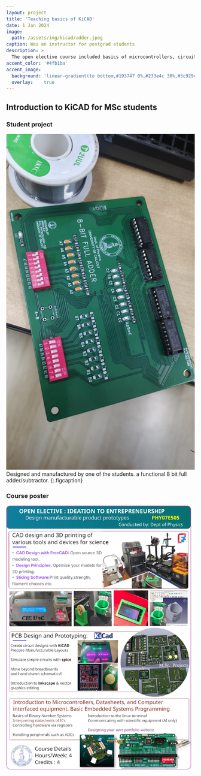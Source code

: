 ```yaml
---
layout: project
title: 'Teaching basics of KiCAD'
date: 1 Jan 2024
image: 
  path: /assets/img/kicad/adder.jpeg
caption: Was an instructor for postgrad students
description: >
  The open elective course included basics of microcontrollers, circuit design, and CAD.
accent_color: '#4fb1ba'
accent_image:
  background: 'linear-gradient(to bottom,#193747 0%,#233e4c 30%,#3c929e 50%,#d5d5d4 70%,#cdccc8 100%)'
  overlay:    true
---
```


## Introduction to KiCAD for MSc students

### Student project

![](/assets/img/kicad/aswin.jpeg)
Designed and manufactured by one of the students. a functional 8 bit full adder/subtractor.
{:.figcaption}

### Course poster

![](/assets/img/kicad/OE_fullpage.jpg)

